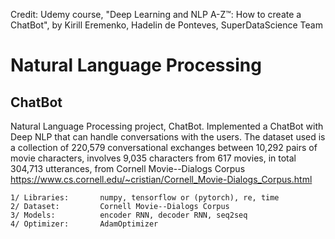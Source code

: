 Credit: Udemy course, "Deep Learning and NLP A-Z™: How to create a ChatBot", by Kirill Eremenko, Hadelin de Ponteves, SuperDataScience Team
# Natural Language Processing
## ChatBot
Natural Language Processing project, ChatBot. Implemented a ChatBot with Deep NLP that can handle conversations with the users. The dataset used is a collection of 220,579 conversational exchanges between 10,292 pairs of movie characters, involves 9,035 characters from 617 movies, in total 304,713 utterances, from Cornell Movie--Dialogs Corpus https://www.cs.cornell.edu/~cristian/Cornell_Movie-Dialogs_Corpus.html

    1/ Libraries:       numpy, tensorflow or (pytorch), re, time
    2/ Dataset:         Cornell Movie--Dialogs Corpus
    3/ Models:          encoder RNN, decoder RNN, seq2seq
    4/ Optimizer:       AdamOptimizer
